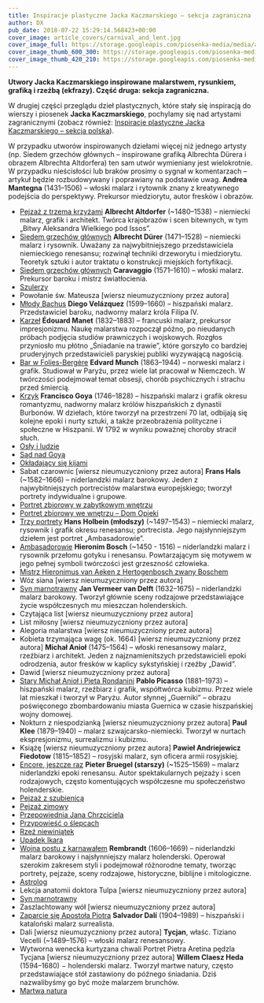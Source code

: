 ```yaml
---
title: Inspiracje plastyczne Jacka Kaczmarskiego – sekcja zagraniczna
author: DX
pub_date: 2018-07-22 15:29:14.568423+00:00
cover_image: article_covers/carnival_and_lent.jpg
cover_image_full: https://storage.googleapis.com/piosenka-media/media/article_covers/carnival_and_lent.jpg
cover_image_thumb_600_300: https://storage.googleapis.com/piosenka-media/media/article_covers/carnival_and_lent.jpg.600x300_q85_crop_upscale.jpg
cover_image_thumb_420_210: https://storage.googleapis.com/piosenka-media/media/article_covers/carnival_and_lent.jpg.420x210_q85_crop_upscale.jpg
---
```


**Utwory Jacka Kaczmarskiego inspirowane malarstwem, rysunkiem, grafiką i rzeźbą \(ekfrazy\). Część druga: sekcja zagraniczna.**


W drugiej części przeglądu dzieł plastycznych, które stały się inspiracją do wierszy i piosenek **Jacka Kaczmarskiego**, pochylamy się nad artystami zagranicznymi \(zobacz również: [Inspiracje plastyczne Jacka Kaczmarskiego – sekcja polska](https://www.piosenkaztekstem.pl/artykuly/inspiracje\-plastyczne\-jacka\-kaczmarskiego\-sekcja\-polska/)\).

W przypadku utworów inspirowanych dziełami więcej niż jednego artysty \(np. Siedem grzechów głównych – inspirowane grafiką Albrechta Dürera i obrazem Albrechta Altdorfera\) ten sam utwór wymieniany jest wielokrotnie. W przypadku nieścisłości lub braków prosimy o sygnał w komentarzach – artykuł będzie rozbudowywany i poprawiany na podstawie uwag.
**Andrea Mantegna** \(1431–1506\) – włoski malarz i rytownik znany z kreatywnego podejścia do perspektywy. Prekursor miedziorytu, autor fresków i obrazów.
 - [Pejzaż z trzema krzyżami](https://www.piosenkaztekstem.pl/opracowanie/jacek\-kaczmarski\-pejzaz\-z\-trzema\-krzyzami/)
**Albrecht Altdorfer** \(~1480–1538\) – niemiecki malarz, grafik i architekt. Twórca krajobrazów i scen bitewnych, w tym „Bitwy Aleksandra Wielkiego pod Issos”.
 - [Siedem grzechów głównych](https://www.piosenkaztekstem.pl/opracowanie/jacek\-kaczmarski\-siedem\-grzechow\-glownych/)
**Albrecht Dürer** \(1471–1528\) – niemiecki malarz i rysownik. Uważany za najwybitniejszego przedstawiciela niemieckiego renesansu; rozwinął techniki drzeworytu i miedziorytu. Teoretyk sztuki i autor traktatu o konstrukcji miejskich fortyfikacji.
 - [Siedem grzechów głównych](https://www.piosenkaztekstem.pl/opracowanie/jacek\-kaczmarski\-siedem\-grzechow\-glownych/)
**Caravaggio** \(1571–1610\) – włoski malarz. Prekursor baroku i mistrz światłocienia.
 - [Szulerzy](https://www.piosenkaztekstem.pl/opracowanie/jacek\-kaczmarski\-szulerzy/)
 - Powołanie św. Mateusza \[wiersz nieumuzyczniony przez autora\]
 - [Młody Bachus](https://www.piosenkaztekstem.pl/opracowanie/jacek\-kaczmarski\-mlody\-bachus/)
**Diego Velázquez** \(1599–1660\) – hiszpański malarz. Przedstawiciel baroku, nadworny malarz króla Filipa IV. 
 - [Karzeł](https://www.piosenkaztekstem.pl/opracowanie/jacek\-kaczmarski\-karzel/)
**Édouard Manet** \(1832–1883\) – francuski malarz, prekursor impresjonizmu. Naukę malarstwa rozpoczął późno, po nieudanych próbach podjęcia studiów prawniczych i wojskowych. Rozgłos przyniosło mu płótno „Śniadanie na trawie”, które gorszyło co bardziej pruderyjnych przedstawicieli paryskiej publiki wyzywającą nagością.
 - [Bar w Folies\-Bergère](https://www.piosenkaztekstem.pl/opracowanie/jacek\-kaczmarski\-bar\-folies\-bergere/)
**Edvard Munch** \(1863–1944\) – norweski malarz i grafik. Studiował w Paryżu, przez wiele lat pracował w Niemczech. W twórczości podejmował temat obsesji, chorób psychicznych i strachu przed śmiercią.
 - [Krzyk](https://www.piosenkaztekstem.pl/opracowanie/jacek\-kaczmarski\-krzyk/)
**Francisco Goya** \(1746–1828\) – hiszpański malarz i grafik okresu romantyzmu, nadworny malarz królów hiszpańskich z dynastii Burbonów. W dziełach, które tworzył na przestrzeni 70 lat, odbijają się kolejne epoki i nurty sztuki, a także przeobrażenia polityczne i społeczne w Hiszpanii. W 1792 w wyniku poważnej choroby stracił słuch. 
 - [Osły i ludzie](https://www.piosenkaztekstem.pl/opracowanie/jacek\-kaczmarski\-osly\-i\-ludzie/)
 - [Sąd nad Goyą](https://www.piosenkaztekstem.pl/opracowanie/jacek\-kaczmarski\-sad\-nad\-goya/)
 - [Okładający się kijami](https://www.piosenkaztekstem.pl/opracowanie/jacek\-kaczmarski\-okladajacy\-sie\-kijami/)
 - Sabat czarownic \[wiersz nieumuzyczniony przez autora\]
**Frans Hals** \(~1582–1666\) – niderlandzki malarz barokowy. Jeden z najwybitniejszych portrecistów malarstwa europejskiego; tworzył portrety indywidualne i grupowe.
 - [Portret zbiorowy w zabytkowym wnętrzu](https://www.piosenkaztekstem.pl/opracowanie/jacek\-kaczmarski\-portret\-zbiorowy\-w\-zabytkowym\-wnetrzu/)
 - [Portret zbiorowy we wnętrzu – Dom Opieki](https://www.piosenkaztekstem.pl/opracowanie/jacek\-kaczmarski\-portret\-zbiorowy\-we\-wnetrzu\-dom\-opieki/)
 - [Trzy portrety](https://www.piosenkaztekstem.pl/opracowanie/jacek\-kaczmarski\-trzy\-portrety/)
**Hans Holbein \(młodszy\)** \(~1497–1543\) – niemiecki malarz, rysownik i grafik okresu renesansu; portrecista. Jego najsłynniejszym dziełem jest portret „Ambasadorowie”.
 - [Ambasadorowie](https://www.piosenkaztekstem.pl/opracowanie/jacek\-kaczmarski\-ambasadorowie/)
**Hieronim Bosch** \(~1450 \- 1516\) – niderlandzki malarz i rysownik przełomu gotyku i renesansu. Powtarzającym się motywem w jego pełnej symboli twórczości jest grzeszność człowieka.
 - [Mistrz Hieronimus van Aeken z Hertogenbosch zwany Boschem](https://www.piosenkaztekstem.pl/opracowanie/jacek\-kaczmarski\-mistrz\-hieronimus\-van\-aeken\-z\-hertogenbosch\-zwany\-boschem/)
 - Wóz siana \[wiersz nieumuzyczniony przez autora\]
 - [Syn marnotrawny](https://www.piosenkaztekstem.pl/opracowanie/jacek\-kaczmarski\-syn\-marnotrawny/)
**Jan Vermeer van Delft** \(1632–1675\) – niderlandzki malarz barokowy. Tworzył głównie sceny rodzajowe przedstawiające życie współczesnych mu mieszczan holenderskich.
 - Czytająca list \[wiersz nieumuzyczniony przez autora\]
 - List miłosny \[wiersz nieumuzyczniony przez autora\]
 - Alegoria malarstwa \[wiersz nieumuzyczniony przez autora\]
 - Kobieta trzymająca wagę \(ok. 1664\) \[wiersz nieumuzyczniony przez autora\]
**Michał Anioł** \(1475–1564\) – włoski renesansowy malarz, rzeźbiarz i architekt. Jeden z najznamienitszych przedstawicieli epoki odrodzenia, autor fresków w kaplicy sykstyńskiej i rzeźby „Dawid”.
 - Dawid \[wiersz nieumuzyczniony przez autora\]
 - [Stary Michał Anioł i Pieta Rondanini](https://www.piosenkaztekstem.pl/opracowanie/jacek\-kaczmarski\-stary\-michal\-aniol\-i\-pieta\-rondanini/)
**Pablo Picasso** \(1881–1973\) – hiszpański malarz, rzeźbiarz i grafik, współtwórca kubizmu. Przez wiele lat mieszkał i tworzył w Paryżu. Autor słynnej „Guerniki” – obrazu poświęconego zbombardowaniu miasta Guernica w czasie hiszpańskiej wojny domowej.
 - Nokturn z niespodzianką \[wiersz nieumuzyczniony przez autora\]
**Paul Klee** \(1879–1940\) – malarz szwajcarsko\-niemiecki. Tworzył w nurtach ekspresjonizmu, surrealizmu i kubizmu.
 - Książę \[wiersz nieumuzyczniony przez autora\]
**Pawieł Andriejewicz Fiedotow** \(1815–1852\) – rosyjski malarz, syn oficera armii rosyjskiej.
 - [Encore, jeszcze raz](https://www.piosenkaztekstem.pl/opracowanie/jacek\-kaczmarski\-encore\-jeszcze\-raz/)
**Pieter Bruegel \(starszy\)** \(~1525–1569\) – malarz niderlandzki epoki renesansu. Autor spektakularnych pejzaży i scen rodzajowych, często komentujących współczesne mu społeczeństwo holenderskie.
 - [Pejzaż z szubienicą](https://www.piosenkaztekstem.pl/opracowanie/jacek\-kaczmarski\-pejzaz\-z\-szubienica/)
 - [Pejzaż zimowy](https://www.piosenkaztekstem.pl/opracowanie/jacek\-kaczmarski\-pejzaz\-zimowy/)
 - [Przepowiednia Jana Chrzciciela](https://www.piosenkaztekstem.pl/opracowanie/jacek\-kaczmarski\-przepowiednia\-jana\-chrzciciela\-wg\-obrazu\-p\-breughla\-st/)
 - [Przypowieść o ślepcach](https://www.piosenkaztekstem.pl/opracowanie/jacek\-kaczmarski\-przypowiesc\-o\-slepcach/)
 - [Rzeź niewiniątek](https://www.piosenkaztekstem.pl/opracowanie/jacek\-kaczmarski\-rzez\-niewiniatek/)
 - [Upadek Ikara](https://www.piosenkaztekstem.pl/opracowanie/jacek\-kaczmarski\-upadek\-ikara/)
 - [Wojna postu z karnawałem](https://www.piosenkaztekstem.pl/opracowanie/jacek\-kaczmarski\-wojna\-postu\-z\-karnawalem/)
**Rembrandt** \(1606–1669\) – niderlandzki malarz barokowy i najsłynniejszy malarz holenderski. Operował szerokim zakresem styli i podejmował różnorodne tematy, tworząc portrety, pejzaże, sceny rodzajowe, historyczne, biblijne i mitologiczne.
 - [Astrolog](https://www.piosenkaztekstem.pl/opracowanie/jacek\-kaczmarski\-astrolog/)
 - Lekcja anatomii doktora Tulpa \[wiersz nieumuzyczniony przez autora\]
 - [Syn marnotrawny](https://www.piosenkaztekstem.pl/opracowanie/jacek\-kaczmarski\-syn\-marnotrawny/)
 - Zaszlachtowany wół \[wiersz nieumuzyczniony przez autora\]
 - [Zaparcie się Apostoła Piotra](https://www.piosenkaztekstem.pl/opracowanie/jacek\-kaczmarski\-zaparcie\-sie\-apostola\-piotra/)
**Salvador Dalí** \(1904–1989\) – hiszpański i kataloński malarz surrealista.
 - Dali \[wiersz nieumuzyczniony przez autora\]
**Tycjan**, właśc. Tiziano Vecelli \(~1489–1576\) – włoski malarz renesansowy.
 - Wytworna wenecka kurtyzana chwali Portret Pietra Aretina pędzla Tycjana \[wiersz nieumuzyczniony przez autora\]
**Willem Claesz Heda** \(1594–1680\) − holenderski malarz. Tworzył martwe natury, często przedstawiające stół zastawiony do późnego śniadania. Dziś nazwalibyśmy go być może malarzem brunchów.
 - [Martwa natura](https://www.piosenkaztekstem.pl/opracowanie/jacek\-kaczmarski\-martwa\-natura/)
